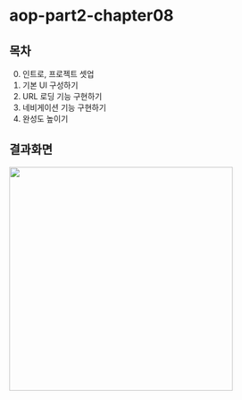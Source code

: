 # aop-part2-chapter08

## 목차
0. 인트로, 프로젝트 셋업
1. 기본 UI 구성하기
2. URL 로딩 기능 구현하기
3. 네비게이션 기능 구현하기
4. 완성도 높이기

## 결과화면
<img src="https://i.imgur.com/PxjdguS.png" width="400"/>
